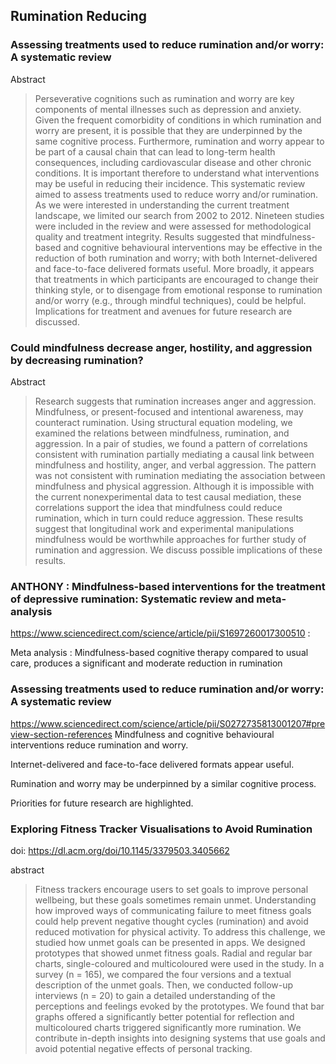 ## Rumination Reducing

### Assessing treatments used to reduce rumination and/or worry: A systematic review

Abstract

> Perseverative cognitions such as rumination and worry are key components of mental illnesses such as depression and anxiety. Given the frequent comorbidity of conditions in which rumination and worry are present, it is possible that they are underpinned by the same cognitive process. Furthermore, rumination and worry appear to be part of a causal chain that can lead to long-term health consequences, including cardiovascular disease and other chronic conditions. It is important therefore to understand what interventions may be useful in reducing their incidence. This systematic review aimed to assess treatments used to reduce worry and/or rumination. As we were interested in understanding the current treatment landscape, we limited our search from 2002 to 2012. Nineteen studies were included in the review and were assessed for methodological quality and treatment integrity. Results suggested that mindfulness-based and cognitive behavioural interventions may be effective in the reduction of both rumination and worry; with both Internet-delivered and face-to-face delivered formats useful. More broadly, it appears that treatments in which participants are encouraged to change their thinking style, or to disengage from emotional response to rumination and/or worry (e.g., through mindful techniques), could be helpful. Implications for treatment and avenues for future research are discussed.



### Could mindfulness decrease anger, hostility, and aggression by decreasing rumination?

Abstract

> Research suggests that rumination increases anger and aggression. Mindfulness, or present-focused and intentional awareness, may counteract rumination. Using structural equation modeling, we examined the relations between mindfulness, rumination, and aggression. In a pair of studies, we found a pattern of correlations consistent with rumination partially mediating a causal link between mindfulness and hostility, anger, and verbal aggression. The pattern was not consistent with rumination mediating the association between mindfulness and physical aggression. Although it is impossible with the current nonexperimental data to test causal mediation, these correlations support the idea that mindfulness could reduce rumination, which in turn could reduce aggression. These results suggest that longitudinal work and experimental manipulations mindfulness would be worthwhile approaches for further study of rumination and aggression. We discuss possible implications of these results.

### ANTHONY : Mindfulness-based interventions for the treatment of depressive rumination: Systematic review and meta-analysis
https://www.sciencedirect.com/science/article/pii/S1697260017300510  : 

Meta analysis : Mindfulness-based cognitive therapy compared to usual care, produces a significant and moderate reduction in rumination

### Assessing treatments used to reduce rumination and/or worry: A systematic review
https://www.sciencedirect.com/science/article/pii/S0272735813001207#preview-section-references
Mindfulness and cognitive behavioural interventions reduce rumination and worry.

Internet-delivered and face-to-face delivered formats appear useful.

Rumination and worry may be underpinned by a similar cognitive process.

Priorities for future research are highlighted.

### Exploring Fitness Tracker Visualisations to Avoid Rumination

doi: https://dl.acm.org/doi/10.1145/3379503.3405662

abstract

>Fitness trackers encourage users to set goals to improve personal wellbeing, but these goals sometimes remain unmet. Understanding how improved ways of communicating failure to meet fitness goals could help prevent negative thought cycles (rumination) and avoid reduced motivation for physical activity. To address this challenge, we studied how unmet goals can be presented in apps. We designed prototypes that showed unmet fitness goals. Radial and regular bar charts, single-coloured and multicoloured were used in the study. In a survey (n = 165), we compared the four versions and a textual description of the unmet goals. Then, we conducted follow-up interviews (n = 20) to gain a detailed understanding of the perceptions and feelings evoked by the prototypes. We found that bar graphs offered a significantly better potential for reflection and multicoloured charts triggered significantly more rumination. We contribute in-depth insights into designing systems that use goals and avoid potential negative effects of personal tracking.
